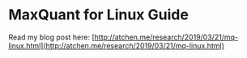 MaxQuant for Linux Guide
========================

Read my blog post here: [http://atchen.me/research/2019/03/21/mq-linux.html](http://atchen.me/research/2019/03/21/mq-linux.html)


